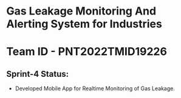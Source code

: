 # Gas Leakage Monitoring And Alerting System for Industries
# Team ID - PNT2022TMID19226

## **Sprint-4 Status:** 

*   Developed Mobile App for Realtime Monitoring of Gas Leakage.